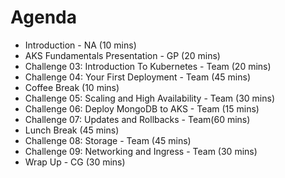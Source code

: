 # Agenda
- Introduction - NA (10 mins)
- AKS Fundamentals Presentation - GP (20 mins)
- Challenge 03: Introduction To Kubernetes - Team (20 mins)
- Challenge 04: Your First Deployment - Team (45 mins)
- Coffee Break (10 mins)
- Challenge 05: Scaling and High Availability - Team (30 mins)
- Challenge 06: Deploy MongoDB to AKS - Team (15 mins)
- Challenge 07: Updates and Rollbacks - Team(60 mins)
- Lunch Break (45 mins)
- Challenge 08: Storage - Team (45 mins)
- Challenge 09: Networking and Ingress - Team (30 mins)
- Wrap Up - CG (30 mins)
